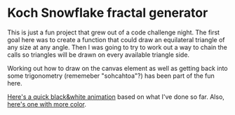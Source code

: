 # Koch Snowflake fractal generator

This is just a fun project that grew out of a code challenge night.  The first goal here was to create a function that could draw an equilateral triangle of any size at any angle.  Then I was going to try to work out a way to chain the calls so triangles will be drawn on every available triangle side.

Working out how to draw on the canvas element as well as getting back into some trigonometry (rememeber "sohcahtoa"?) has been part of the fun here.

[Here's a quick black&white animation][jkio1] based on what I've done so far. Also, [here's one with more color][jkio2].


   [jkio1]: <http://joelkraft.github.io/fractals/bw/>
   [jkio2]: <http://joelkraft.github.io/fractals/color/>

  
